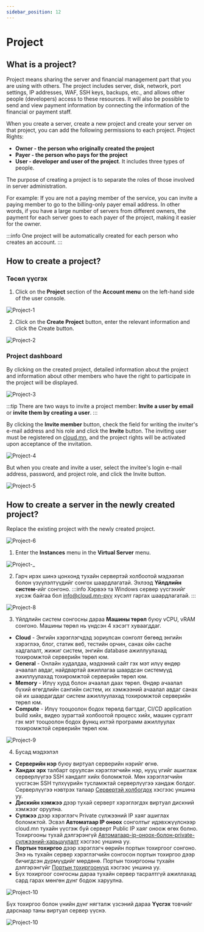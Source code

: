 ```yaml
---
sidebar_position: 12
---
```


# Project

## What is a project?
Project means sharing the server and financial management part that you are using with others. The project includes server, disk, network, port settings, IP addresses, WAF, SSH keys, backups, etc., and allows other people (developers) access to these resources. It will also be possible to send and view payment information by connecting the information of the financial or payment staff.

When you create a server, create a new project and create your server on that project, you can add the following permissions to each project. Project Rights:

- **Owner - the person who originally created the project**
- **Payer - the person who pays for the project**
- **User - developer and user of the project**. It includes three types of people. 

The purpose of creating a project is to separate the roles of those involved in server administration.

For example: If you are not a paying member of the service, you can invite a paying member to go to the billing-only payer email address. In other words, if you have a large number of servers from different owners, the payment for each server goes to each payer of the project, making it easier for the owner.

:::info
One project will be automatically created for each person who creates an account.
:::

## How to create a project?

### Төсөл үүсгэх

1. Click on the **Project** section of the **Account menu** on the left-hand side of the user console. 

![Project-1](./img/project/Project-1.png)

2. Click on the **Create Project** button, enter the relevant information and click the Create button.

![Project-2](./img/project/Project-create.png)

### Project dashboard

By clicking on the created project, detailed information about the project and information about other members who have the right to participate in the project will be displayed.

![Project-3](./img/project/Project-2.png)

:::tip
There are two ways to invite a project member: **Invite a user by email** or **invite them by creating a user**.
:::

By clicking the **Invite member** button, check the field for writing the inviter's e-mail address and his role and click the **Invite** button. The inviting user must be registered on <a href='https://cloud.mn'>cloud.mn</a>, and the project rights will be activated upon acceptance of the invitation.

![Project-4](./img/project/Project-4.png)

But when you create and invite a user, select the invitee's login e-mail address, password, and project role, and click the Invite button.

![Project-5](./img/project/Project-3.png)

## How to create a server in the newly created project?

Replace the existing project with the newly created project.

![Project-6](./img/project/Project-5.png)

1. Enter the **Instances** menu in the **Virtual Server** menu. 

![Project-_](./img/instance/Instance-Create.png)

2. Гарч ирэх шинэ цонхонд тухайн сервертэй холбоотой мэдээлэл болон үзүүлэлтүүдийг сонгох шаардлагатай. Эхлээд **Үйлдлийн систем**-ийг сонгоно. 
:::info 
Хэрвээ та Windows сервер үүсгэхийг хүсэж байгаа бол info@cloud.mn-рүү хүсэлт гаргах шаардлагатай.
:::

![Project-8](./img/instance/Image-list.png)

3. Үйлдлийн систем сонгосны дараа **Машины төрөл** буюу vCPU, vRAM сонгоно. Машины төрөл нь үндсэн 4 хэсэгт хуваагддаг.

- **Cloud** - Энгийн хэрэглэгчдэд зориулсан сонголт бөгөөд энгийн хэрэглээ, блог, статик веб, тестийн орчин, санах  ойн cache хадгалалт, жижиг систем, энгийн database ажиллуулахад тохиромжтой серверийн төрөл юм.
- **General** - Онлайн худалдаа, мэдээний сайт гэх мэт илүү өндөр ачаалал авдаг, найдвартай ажиллагаа шаардсан системүүд ажиллуулахад тохиромжтой серверийн төрөл юм.
- **Memory** - Илүү хурд болон ачаалал даах төрөл. Өндөр ачаалал бүхий өгөгдлийн сангийн систем, их хэмжээний ачаалал авдаг санах ой их шаардагддаг систем ажиллуулахад тохиромжтой серверийн төрөл юм.
- **Compute** - Илүү тооцоолон бодох төрөлд багтдаг, CI/CD application build хийх, видео зурагтай холбоотой процесс хийх, машин сургалт гэх мэт тооцоолон бодох функц ихтэй программ ажиллуулах тохиромжтой серверийн төрөл юм.

![Project-9](./img/instance/Flavor-list.png)

4. Бусад мэдээлэл

- **Серверийн нэр** буюу виртуал серверийн нэрийг өгнө.
- **Хандах эрх** талбарт оруулсан хэрэглэгчийн нэр, нууц үгийг ашиглаж серверлүүгээ SSH хандалт хийх боломжтой. Мөн хэрэглэгчийн үүсгэсэн SSH түлхүүрийн тусламжтай серверлүүгээ хандаж болдог. Серверлүүгээ нэвтрэх талаар <a href="/userguide/connect-to-instance">Сервертэй холбогдох</a> хэсгээс уншина уу.
- **Дискийн хэмжээ** дээр тухай серверт хэрэглэгдэх виртуал дискний хэмжээг оруулна.
- **Сүлжээ** дээр хэрэглэгч Private сүлжээний IP хаяг ашиглах боломжтой. Эсвэл **Автоматаар IP оноох** сонголтыг идэвхжүүлснээр cloud.mn тухайн үүсгэж буй серверт Public IP хаяг оноож өгөх болно. Тохиргооны тухай дэлгэрэнгүй <a href="/userguide/network#автоматаар-ip-оноох-болон-private-сүлжээний-харьцуулалт">Автоматаар-ip-оноох-болон-private-сүлжээний-харьцуулалт</a> хэсгээс уншина уу.
- **Портын тохиргоо** дээр хэрэглэгч өөрийн портын тохиргоог сонгоно. Энэ нь тухайн сервер хэрэглэгчийн сонгосон портын тохиргоо дээр бичигдсэн дүрмүүдийг мөрдөнө. Портын тохиргооны тухайн дэлгэрэнгүйг <a href="/userguide/security">Портын тохиргоонууд</a> хэсгээс уншина уу.
- Бүх тохиргоог сонгосны дараа тухайн сервер тасралтгүй ажиллахад сард гарах мөнгөн дүнг бодож харуулна.

![Project-10](./img/instance/Amount.png)

Бүх тохиргоо болон үнийн дүнг нягталж үзсэний дараа **Үүсгэх** товчийг дарснаар таны виртуал сервер үүснэ.

![Project-10](./img/instance/Instance.png)
